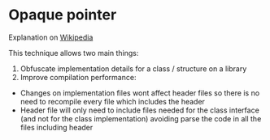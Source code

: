 # Opaque pointer

Explanation on [Wikipedia](https://en.wikipedia.org/wiki/Opaque_pointer)

This technique allows two main things:

1. Obfuscate implementation details for a class / structure on a library
2. Improve compilation performance:
  - Changes on implementation files wont affect header files so there is no need to recompile every file which includes the header
  - Header file will only need to include files needed for the class interface (and not for the class implementation) avoiding parse the code in all the files including header



